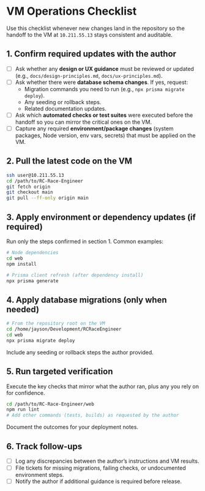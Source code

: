 # VM Operations Checklist

Use this checklist whenever new changes land in the repository so the handoff to the VM at `10.211.55.13` stays consistent and auditable.

## 1. Confirm required updates with the author
- [ ] Ask whether any **design or UX guidance** must be reviewed or updated (e.g., `docs/design-principles.md`, `docs/ux-principles.md`).
- [ ] Ask whether there were **database schema changes**. If yes, request:
  - Migration commands you need to run (e.g., `npx prisma migrate deploy`).
  - Any seeding or rollback steps.
  - Related documentation updates.
- [ ] Ask which **automated checks or test suites** were executed before the handoff so you can mirror the critical ones on the VM.
- [ ] Capture any required **environment/package changes** (system packages, Node version, env vars, secrets) that must be applied on the VM.

## 2. Pull the latest code on the VM
```bash
ssh user@10.211.55.13
cd /path/to/RC-Race-Engineer
git fetch origin
git checkout main
git pull --ff-only origin main
```

## 3. Apply environment or dependency updates (if required)
Run only the steps confirmed in section 1. Common examples:
```bash
# Node dependencies
cd web
npm install

# Prisma client refresh (after dependency install)
npx prisma generate
```

## 4. Apply database migrations (only when needed)
```bash
# From the repository root on the VM
cd /home/jayson/Development/RCRaceEngineer
cd web
npx prisma migrate deploy
```
Include any seeding or rollback steps the author provided.

## 5. Run targeted verification
Execute the key checks that mirror what the author ran, plus any you rely on for confidence.
```bash
cd /path/to/RC-Race-Engineer/web
npm run lint
# Add other commands (tests, builds) as requested by the author
```
Document the outcomes for your deployment notes.

## 6. Track follow-ups
- [ ] Log any discrepancies between the author’s instructions and VM results.
- [ ] File tickets for missing migrations, failing checks, or undocumented environment steps.
- [ ] Notify the author if additional guidance is required before release.
